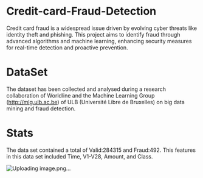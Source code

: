 # Credit-card-Fraud-Detection

Credit card fraud is a widespread issue driven by evolving cyber threats like identity theft and phishing. This project aims to identify fraud through advanced algorithms and machine learning, enhancing security measures for real-time detection and proactive prevention.

# DataSet
The dataset has been collected and analysed during a research collaboration of Worldline and the Machine Learning Group (http://mlg.ulb.ac.be) of ULB (Université Libre de Bruxelles) on big data mining and fraud detection.

# Stats 
The data set contained a total of Valid:284315 and Fraud:492. This features in this data set included Time,	V1-V28,	Amount, and	Class. 

![Uploading image.png…]()
